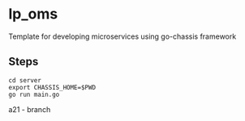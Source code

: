 # lp_oms
Template for developing microservices using go-chassis framework 

## Steps
```
cd server
export CHASSIS_HOME=$PWD
go run main.go
```

a21 - branch
